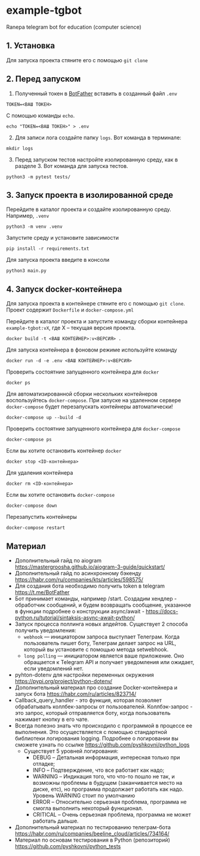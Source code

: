 # example-tgbot

Ranepa telegram bot for education (computer science)

## 1. Установка

Для запуска проекта стяните его с помощью `git clone`

## 2. Перед запуском

1. Полученный токен в [BotFather](https://t.me/BotFather) вставить в созданный файл `.env`

```
TOKEN=<ВАШ ТОКЕН>
```

С помощью команды `echo`.

```
echo "TOKEN=<ВАШ ТОКЕН>" > .env
```

2. Для записи лога создайте папку `logs`. Вот команда в терминале:

```
mkdir logs
```

3. Перед запуском тестов настройте изолированную среду, как в разделе 3. Вот команда для запуска тестов.

```
python3 -m pytest tests/
```

## 3. Запуск проекта в изолированной среде

Перейдите в каталог проекта и создайте изолированную среду. Например, `.venv`

```
python3 -m venv .venv
```

Запустите среду и установите зависимости
   
```
pip install -r requirements.txt
```

Для запуска проекта введите в консоли

```
python3 main.py
```
## 4. Запуск docker-контейнера

Для запуска проекта в контейнере стяните его с помощью `git clone`. Проект содержит `Dockerfile` и `docker-compose.yml`

Перейдите в каталог проекта и запустите команду сборки контейнера `example-tgbot:vX`, где X – текущая версия проекта.

```
docker build -t <ВАШ КОНТЕЙНЕР>:v<ВЕРСИЯ> .
```
Для запуска контейнера в фоновом режиме используйте команду

```
docker run -d -e .env <ВАШ КОНТЕЙНЕР>:v<ВЕРСИЯ>
```

Проверить состоятние запущенного контейнера для `docker`

```
docker ps
```

Для автоматизированной сборки нескольких контейнеров воспользуйтесь `docker-compose`. При запуске на удаленном сервере `docker-compose` будет перезапускать контейнеры автоматически!

```
docker-compose up --build -d
```

Проверить состоятние запущенного контейнера для `docker-compose`

```
docker-compose ps
```

Если вы хотите остановить контейнер `docker`

```
docker stop <ID-контейнера>
```

Для удаления контейнера

```
docker rm <ID-контейнера>
```

Если вы хотите остановить `docker-compose`

```
docker-compose down
```

Перезапустить контейнеры

```
docker-compose restart
```

## Материал

* Дополнительный гайд по aiogram https://mastergroosha.github.io/aiogram-3-guide/quickstart/
* Дополнительный гайд по асинхронному бэкенду https://habr.com/ru/companies/kts/articles/598575/
* Для создания бота необходимо получить token в telegram https://t.me/BotFather
* Бот принимает команды, например /start. Создадим хендлер - обработчик сообщений, и будем возвращать сообщение, указанное в функции подробнее о конструкции async/await - https://docs-python.ru/tutorial/sintaksis-async-await-python/
* Запуск процесса поллинга новых апдейтов. Существует 2 способа получить уведомления:
  * `webhook` — инициатором запроса выступает Телеграм. Когда пользователь пишет боту, Телеграм делает запрос на URL, который вы установите с помощью метода setwebhook.
  * `long polling` — инициатором является ваше приложение. Оно обращается к Telegram API и получает уведомления или ожидает, если уведомлений нет.
* pyhton-dotenv для настройки переменных окружения https://pypi.org/project/python-dotenv/
* Дополнительный материал про создание Docker-контейнера и запуск бота https://habr.com/ru/articles/823714/
* Callback_query_handler - это функция, которая позволяет обрабатывать коллбек-запросы от пользователей. Коллбэк-запрос - это запрос, который отправляется боту, когда пользователь нажимает кнопку в его чате.
* Всегда полезно знать что происходило с программой в процессе ее выполнения. Это осуществляется с помощью стандартной библиотеки логирования logging. Подробнее о логировании вы сможете узнать по ссылке https://github.com/pyshkovni/python_logs
  * Существует 5 уровней логирования:
    * DEBUG – Детальная информация, интересная только при отладке; 
    * INFO – Подтверждение, что все работает как надо; 
    * WARNING – Индикация того, что что-то пошло не так, и возможны проблемы в будущем (заканчивается место на диске, етс), но программа продолжает работать как надо. Уровень WARNING стоит по умолчанию 
    * ERROR – Относительно серьезная проблема, программа не смогла выполнить некоторый функционал. 
    * CRITICAL – Очень серьезная проблема, программа не может работать дальше.
* Дополнительный материал по тестированию телеграм-бота https://habr.com/ru/companies/beeline_cloud/articles/734164/
* Материал по основам тестирования в Python (репозиторий) https://github.com/pyshkovni/python_tests
